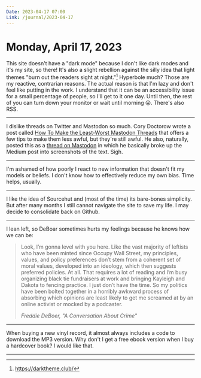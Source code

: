 ```yaml
---
Date: 2023-04-17 07:00
Link: /journal/2023-04-17
---
```


# Monday, April 17, 2023

This site doesn't have a "dark mode" because I don't like dark modes and it's my site, so there! It's also a slight rebellion against the silly idea that  light themes "burn out the readers sight at night."[^1] Hyperbole much? Those are my reactive, contrarian reasons. The actual reason is that I'm lazy and don't feel like putting in the work. I understand that it can be an accessibility issue for a small percentage of people, so I'll get to it one day. Until then, the rest of you can turn down your monitor or wait until morning 😜. There's also RSS. 

[^1]: https://darktheme.club/

---

I dislike threads on Twitter and Mastodon so much. Cory Doctorow wrote a post called [How To Make the Least-Worst Mastodon Threads](https://doctorow.medium.com/how-to-make-the-least-worst-mastodon-threads-daa33943ac31) that offers a few tips to make them less awful, but they're still awful. He also, naturally, posted this as a [thread on Mastodon](https://mamot.fr/@pluralistic/110209314498880289) in which he basically broke up the Medium post into screenshots of the text. Sigh. 

---

I'm ashamed of how poorly I react to new information that doesn't fit my models or beliefs. I don't know how to effectively reduce my own bias. Time helps, usually.

---

I like the idea of Sourcehut and (most of the time) its bare-bones simplicity. But after many months I still cannot navigate the site to save my life. I may decide to consolidate back on Github.

---

I lean left, so DeBoar sometimes hurts my feelings because he knows how we can be:

> Look, I’m gonna level with you here. Like the vast majority of leftists who have been minted since Occupy Wall Street, my principles, values, and policy preferences don’t stem from a coherent set of moral values, developed into an ideology, which then suggests preferred policies. At all. That requires a lot of reading and I’m busy organizing black tie fundraisers at work and bringing Kayleigh and Dakota to fencing practice. I just don’t have the time. So my politics have been bolted together in a horribly awkward process of absorbing which opinions are least likely to get me screamed at by an online activist or mocked by a podcaster.
> 
> <cite>Freddie DeBoer, "A Conversation About Crime"</cite>

---

When buying a new vinyl record, it almost always includes a code to download the MP3 version. Why don't I get a free ebook version when I buy a hardcover book? I would like that.

---

